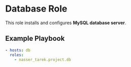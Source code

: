 
# Database Role

This role installs and configures **MySQL database server**.

## Example Playbook
```yaml
- hosts: db
  roles:
    - nasser_tarek.project.db
